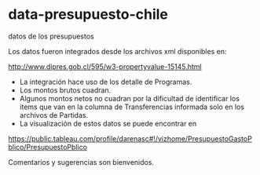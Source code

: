 # data-presupuesto-chile
datos de los presupuestos

Los datos fueron integrados desde los archivos xml disponibles en: 

http://www.dipres.gob.cl/595/w3-propertyvalue-15145.html

- La integración hace uso de los detalle de Programas.
- Los montos brutos cuadran. 
- Algunos montos netos no cuadran por la dificultad de identificar los items que van en la columna de 
Transferencias informada solo en los archivos de Partidas.
- La visualización de estos datos se puede encontrar en 

https://public.tableau.com/profile/darenasc#!/vizhome/PresupuestoGastoPblico/PresupuestoPblico

Comentarios y sugerencias son bienvenidos.
